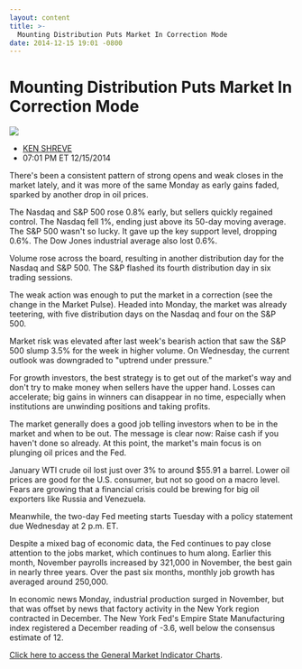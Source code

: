 ```yaml
---
layout: content
title: >-
  Mounting Distribution Puts Market In Correction Mode
date: 2014-12-15 19:01 -0800
---
```



Mounting Distribution Puts Market In Correction Mode
=====================================================


![](https://www.investors.com/wp-content/uploads/ibd-migrated-images/MPv_141216_635542531210618656.png)

* [KEN SHREVE](https://www.investors.com/author/shrevek/ "Posts by KEN SHREVE")
* 07:01 PM ET 12/15/2014




  

There's been a consistent pattern of strong opens and weak closes in the market lately, and it was more of the same Monday as early gains faded, sparked by another drop in oil prices.

  

The Nasdaq and S&P 500 rose 0.8% early, but sellers quickly regained control. The Nasdaq fell 1%, ending just above its 50-day moving average. The S&P 500 wasn't so lucky. It gave up the key support level, dropping 0.6%. The Dow Jones industrial average also lost 0.6%.

  

Volume rose across the board, resulting in another distribution day for the Nasdaq and S&P 500. The S&P flashed its fourth distribution day in six trading sessions.

  

The weak action was enough to put the market in a correction (see the change in the Market Pulse). Headed into Monday, the market was already teetering, with five distribution days on the Nasdaq and four on the S&P 500.

  

Market risk was elevated after last week's bearish action that saw the S&P 500 slump 3.5% for the week in higher volume. On Wednesday, the current outlook was downgraded to "uptrend under pressure."

  

For growth investors, the best strategy is to get out of the market's way and don't try to make money when sellers have the upper hand. Losses can accelerate; big gains in winners can disappear in no time, especially when institutions are unwinding positions and taking profits.

  

The market generally does a good job telling investors when to be in the market and when to be out. The message is clear now: Raise cash if you haven't done so already. At this point, the market's main focus is on plunging oil prices and the Fed.

  

January WTI crude oil lost just over 3% to around $55.91 a barrel. Lower oil prices are good for the U.S. consumer, but not so good on a macro level. Fears are growing that a financial crisis could be brewing for big oil exporters like Russia and Venezuela.

  

Meanwhile, the two-day Fed meeting starts Tuesday with a policy statement due Wednesday at 2 p.m. ET.

  

Despite a mixed bag of economic data, the Fed continues to pay close attention to the jobs market, which continues to hum along. Earlier this month, November payrolls increased by 321,000 in November, the best gain in nearly three years. Over the past six months, monthly job growth has averaged around 250,000.

  

In economic news Monday, industrial production surged in November, but that was offset by news that factory activity in the New York region contracted in December. The New York Fed's Empire State Manufacturing index registered a December reading of -3.6, well below the consensus estimate of 12.

  

[Click here to access the General Market Indicator Charts](https://www.investors.com/pdf/GMI_121614.pdf).




